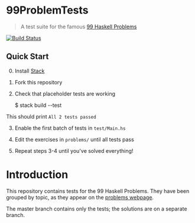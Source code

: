 # 99ProblemTests

> A test suite for the famous [99 Haskell Problems](http://https://wiki.haskell.org/H-99:_Ninety-Nine_Haskell_Problems)

[![Build Status][travis-image]][travis-url]

## Quick Start

0. Install [Stack](https://www.haskellstack.org/)

1. Fork this repository

2. Check that placeholder tests are working

    $ stack build --test

  This should print `All 2 tests passed`

3. Enable the first batch of tests in `test/Main.hs`

4. Edit the exercises in `problems/` until all tests pass

5. Repeat steps 3-4 until you've solved everything!



# Introduction

This repository contains tests for the 99 Haskell Problems.
They have been grouped by topic, as they appear on the [problems webpage](http://https://wiki.haskell.org/H-99:_Ninety-Nine_Haskell_Problems).

The master branch contains only the tests; the solutions are on a separate branch.

<!-- ========== -->



<!-- Links and other stuff -->
[travis-image]: https://api.travis-ci.org/DavideFauri/99problems-tests.svg?branch=master
[travis-url]: https://travis-ci.org/DavideFauri/99problems-tests

